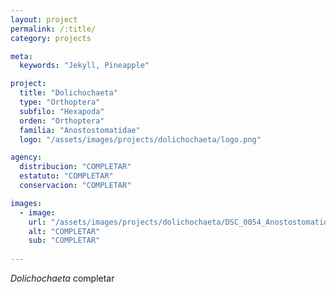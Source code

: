 ```yaml
---
layout: project
permalink: /:title/
category: projects

meta:
  keywords: "Jekyll, Pineapple"

project:
  title: "Dolichochaeta"
  type: "Orthoptera"
  subfilo: "Hexapoda"
  orden: "Orthoptera"
  familia: "Anostostomatidae"
  logo: "/assets/images/projects/dolichochaeta/logo.png"

agency:
  distribucion: "COMPLETAR"
  estatuto: "COMPLETAR"
  conservacion: "COMPLETAR"

images:
  - image:
    url: "/assets/images/projects/dolichochaeta/DSC_0054_Anostostomatidae.jpg"
    alt: "COMPLETAR"
    sub: "COMPLETAR"
  
---
```

<p><i>Dolichochaeta</i> completar </p>
